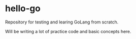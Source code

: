 # hello-go

Repository for testing and learing GoLang from scratch.

Will be writing a lot of practice code and basic concepts here.
